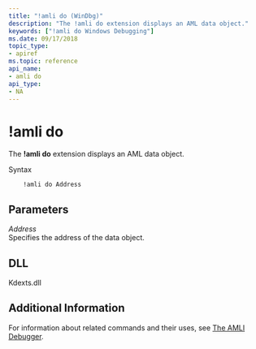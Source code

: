 ```yaml
---
title: "!amli do (WinDbg)"
description: "The !amli do extension displays an AML data object."
keywords: ["!amli do Windows Debugging"]
ms.date: 09/17/2018
topic_type:
- apiref
ms.topic: reference
api_name:
- amli do
api_type:
- NA
---
```


# !amli do

The **!amli do** extension displays an AML data object.

Syntax

```dbgcmd
    !amli do Address
```

## Parameters

<span id="_______Address______"></span><span id="_______address______"></span><span id="_______ADDRESS______"></span> *Address*   
Specifies the address of the data object.

## DLL

Kdexts.dll

## Additional Information

For information about related commands and their uses, see [The AMLI Debugger](../debugger/the-amli-debugger.md).
